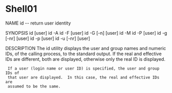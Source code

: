 # Shell01
NAME
     id -- return user identity

SYNOPSIS
     id [user]
     id -A
     id -F [user]
     id -G [-n] [user]
     id -M
     id -P [user]
     id -g [-nr] [user]
     id -p [user]
     id -u [-nr] [user]

DESCRIPTION
     The id utility displays the user and group names and numeric IDs, of the
     calling process, to the standard output.  If the real and effective IDs are
     different, both are displayed, otherwise only the real ID is displayed.

     If a user (login name or user ID) is specified, the user and group IDs of
     that user are displayed.  In this case, the real and effective IDs are
     assumed to be the same.

     